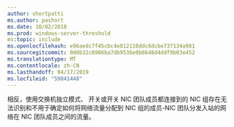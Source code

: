 ```yaml
---
author: shortpatti
ms.author: pashort
ms.date: 10/02/2018
ms.prod: windows-server-threshold
ms:topic: include
ms.openlocfilehash: e96aedc7f45cbc4e812110ddc6dcbe737134a981
ms.sourcegitcommit: 0d0b32c8986ba7db9536e0b8648d4ddf9b03e452
ms.translationtype: MT
ms.contentlocale: zh-CN
ms.lasthandoff: 04/17/2019
ms.locfileid: "59841448"
---
```

相反，使用交换机独立模式、 开关或开关 NIC 团队成员都连接到的 NIC 组存在无法识别和不用于确定如何将网络流量分配到 NIC 组的成员-NIC 团队分发入站的网络在 NIC 团队成员之间的流量。 